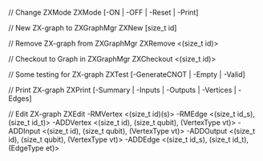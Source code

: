 // Change ZXMode
ZXMode [-ON | -OFF | -Reset | -Print]

// New ZX-graph to ZXGraphMgr
ZXNew [size_t id]

// Remove ZX-graph from ZXGraphMgr
ZXRemove <(size_t id)>

// Checkout to Graph <id> in ZXGraphMgr
ZXCheckout <(size_t id)>

// Some testing for ZX-graph
ZXTest [-GenerateCNOT | -Empty | -Valid]

// Print ZX-graph
ZXPrint [-Summary | -Inputs | -Outputs | -Vertices | -Edges]

// Edit ZX-graph
ZXEdit -RMVertex <(size_t id)(s)> 
       -RMEdge <(size_t id_s), (size_t id_t)>
       -ADDVertex <(size_t id), (size_t qubit), (VertexType vt)> 
       -ADDInput <(size_t id), (size_t qubit), (VertexType vt)> 
       -ADDOutput <(size_t id), (size_t qubit), (VertexType vt)>
       -ADDEdge <(size_t id_s), (size_t id_t), (EdgeType et)>      
